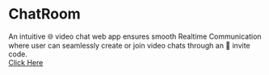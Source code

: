 # ChatRoom
An intuitive 🌐 video chat web app ensures smooth Realtime Communication where user can seamlessly create or join video chats through an 📣 invite code.
<br>
<a href="https://chatroom-ritish.netlify.app/lobby.html">Click Here</a>
